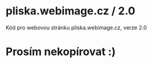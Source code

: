 # pliska.webimage.cz / 2.0
 Kód pro webovou stránku pliska.webimage.cz, verze 2.0

# Prosím nekopírovat :) 